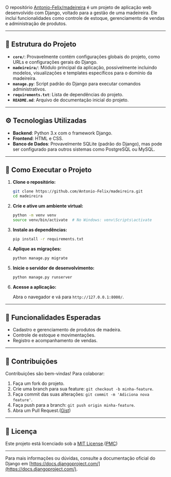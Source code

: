 O repositório [Antonio-Felix/madeireira](https://github.com/Antonio-Felix/madeireira) é um projeto de aplicação web desenvolvido com Django, voltado para a gestão de uma madeireira. Ele inclui funcionalidades como controle de estoque, gerenciamento de vendas e administração de produtos.

---

## 📂 Estrutura do Projeto

* **`core/`**: Provavelmente contém configurações globais do projeto, como URLs e configurações gerais do Django.
* **`madeireira/`**: Módulo principal da aplicação, possivelmente incluindo modelos, visualizações e templates específicos para o domínio da madeireira.
* **`manage.py`**: Script padrão do Django para executar comandos administrativos.
* **`requirements.txt`**: Lista de dependências do projeto.
* **`README.md`**: Arquivo de documentação inicial do projeto.

---

## ⚙️ Tecnologias Utilizadas

* **Backend**: Python 3.x com o framework Django.
* **Frontend**: HTML e CSS.
* **Banco de Dados**: Provavelmente SQLite (padrão do Django), mas pode ser configurado para outros sistemas como PostgreSQL ou MySQL.

---

## 🚀 Como Executar o Projeto

1. **Clone o repositório:**

   ```bash
   git clone https://github.com/Antonio-Felix/madeireira.git
   cd madeireira
   ```



2. **Crie e ative um ambiente virtual:**

   ```bash
   python -m venv venv
   source venv/bin/activate  # No Windows: venv\Scripts\activate
   ```



3. **Instale as dependências:**

   ```bash
   pip install -r requirements.txt
   ```



4. **Aplique as migrações:**

   ```bash
   python manage.py migrate
   ```



5. **Inicie o servidor de desenvolvimento:**

   ```bash
   python manage.py runserver
   ```



6. **Acesse a aplicação:**

   Abra o navegador e vá para `http://127.0.0.1:8000/`.

---

## 📌 Funcionalidades Esperadas

* Cadastro e gerenciamento de produtos de madeira.
* Controle de estoque e movimentações.
* Registro e acompanhamento de vendas.

---

## 🤝 Contribuições

Contribuições são bem-vindas! Para colaborar:

1. Faça um fork do projeto.
2. Crie uma branch para sua feature: `git checkout -b minha-feature`.
3. Faça commit das suas alterações: `git commit -m 'Adiciona nova feature'`.
4. Faça push para a branch: `git push origin minha-feature`.
5. Abra um Pull Request.([Gist][2])

---

## 📄 Licença

Este projeto está licenciado sob a [MIT License](LICENSE).([PMC][3])

---

Para mais informações ou dúvidas, consulte a documentação oficial do Django em [https://docs.djangoproject.com/](https://docs.djangoproject.com/).

[1]: https://conf.researchr.org/track/ease-2025/ease-2025-short-papers--emerging-results?utm_source=chatgpt.com "EASE 2025 - Short Papers, Emerging Results - Conferences"
[2]: https://gist.github.com/paulmillr/2657075/a31455729440672467ada20ac10452d74a871e54?utm_source=chatgpt.com "Most active GitHub users (by contributions). https://paulmillr.com"
[3]: https://pmc.ncbi.nlm.nih.gov/articles/PMC11560919/?utm_source=chatgpt.com "Uncontrolled Illegal Mining and Garimpo in the Brazilian Amazon"

